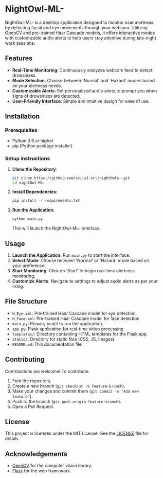 # NightOwl-ML-

NightOwl-ML- is a desktop application designed to monitor user alertness by detecting facial and eye movements through your webcam. Utilizing OpenCV and pre-trained Haar Cascade models, it offers interactive modes with customizable audio alerts to help users stay attentive during late-night work sessions.

## Features

- **Real-Time Monitoring**: Continuously analyzes webcam feed to detect drowsiness.
- **Mode Selection**: Choose between 'Normal' and 'Hazard' modes based on your alertness needs.
- **Customizable Alerts**: Set personalized audio alerts to prompt you when signs of drowsiness are detected.
- **User-Friendly Interface**: Simple and intuitive design for ease of use.

## Installation

### Prerequisites

- Python 3.6 or higher
- pip (Python package installer)

### Setup Instructions

1. **Clone the Repository**:
   ```bash
   git clone https://github.com/aviral-sri/nightOwls-.git
   cd nightOwl-ML-
   ```

2. **Install Dependencies**:
   ```bash
   pip install -r requirements.txt
   ```

3. **Run the Application**:
   ```bash
   python main.py
   ```

   This will launch the NightOwl-ML- interface.

## Usage

1. **Launch the Application**: Run `main.py` to start the interface.
2. **Select Mode**: Choose between 'Normal' or 'Hazard' mode based on your preference.
3. **Start Monitoring**: Click on 'Start' to begin real-time alertness monitoring.
4. **Customize Alerts**: Navigate to settings to adjust audio alerts as per your liking.



## File Structure

- `H_Eye.xml`: Pre-trained Haar Cascade model for eye detection.
- `H_Face.xml`: Pre-trained Haar Cascade model for face detection.
- `main.py`: Primary script to run the application.
- `app.py`: Flask application for real-time video processing.
- `templates/`: Directory containing HTML templates for the Flask app.
- `static/`: Directory for static files (CSS, JS, images).
- `README.md`: This documentation file.

## Contributing

Contributions are welcome! To contribute:

1. Fork the repository.
2. Create a new branch (`git checkout -b feature-branch`).
3. Make your changes and commit them (`git commit -m 'Add new feature'`).
4. Push to the branch (`git push origin feature-branch`).
5. Open a Pull Request.

## License

This project is licensed under the MIT License. See the [LICENSE](LICENSE) file for details.

## Acknowledgements

- [OpenCV](https://opencv.org/) for the computer vision library.
- [Flask](https://flask.palletsprojects.com/) for the web framework.


